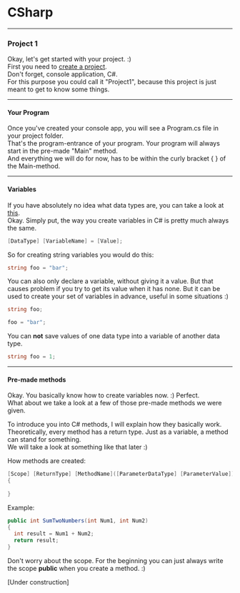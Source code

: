 # CSharp
---
### <a id="Title">Project 1</a>

Okay, let's get started with your project. :)<br>
First you need to [create a project](../Your-First-Project.md).<br>
Don't forget, console application, C#.<br>
For this purpose you could call it "Project1", because this project is just meant to get to know some things.<br>

---
#### <a id="Program">Your Program</a>

Once you've created your console app, you will see a Program.cs file in your project folder.<br>
That's the program-entrance of your program. Your program will always start in the pre-made "Main" method.<br>
And everything we will do for now, has to be within the curly bracket { } of the Main-method.<br>


---
#### <a id="Program">Variables</a>

If you have absolutely no idea what data types are, you can take a look at [this](../../General-Programming/Data-Types.md).<br>
Okay. Simply put, the way you create variables in C# is pretty much always the same.<br>

```csharp
[DataType] [VariableName] = [Value];
```
So for creating string variables you would do this:<br>
```csharp
string foo = "bar";
```
You can also only declare a variable, without giving it a value. But that causes problem if you try to get its value when it has none. But it can be used to create your set of variables in advance, useful in some situations :)<br>
```csharp
string foo;

foo = "bar";
```

You can **not** save values of one data type into a variable of another data type.<br>
```csharp
string foo = 1;
```


---
#### <a id="Program">Pre-made methods</a>

Okay. You basically know how to create variables now. :) Perfect.<br>
What about we take a look at a few of those pre-made methods we were given.<br>

To introduce you into C# methods, I will explain how they basically work.<br>
Theoretically, every method has a return type. Just as a variable, a method can stand for something.<br>
We will take a look at something like that later :)<br>

How methods are created:
```csharp
[Scope] [ReturnType] [MethodName]([ParameterDataType] [ParameterValue])
{
  
}
```

Example:<br>
```csharp
public int SumTwoNumbers(int Num1, int Num2)
{
  int result = Num1 + Num2;
  return result;
}
```

Don't worry about the scope. For the beginning you can just always write the scope **public** when you create a method. :)<br>





[Under construction]












